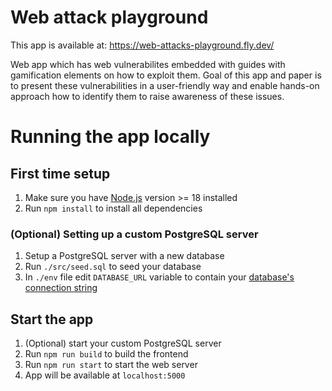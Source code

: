 # Web attack playground

This app is available at: https://web-attacks-playground.fly.dev/

Web app which has web vulnerabilites embedded with guides with gamification elements on how to exploit them. Goal of this app and paper is to present these vulnerabilities in a user-friendly way and enable hands-on approach how to identify them to raise awareness of these issues.

# Running the app locally
## First time setup
1. Make sure you have [Node.js](https://nodejs.org/en/) version >= 18 installed
2. Run `npm install` to install all dependencies

### (Optional) Setting up a custom PostgreSQL server
1. Setup a PostgreSQL server with a new database
2. Run `./src/seed.sql` to seed your database
3. In `./env` file edit `DATABASE_URL` variable to contain your [database's connection string](https://www.postgresql.org/docs/current/libpq-connect.html#LIBPQ-CONNSTRING)

## Start the app
1. (Optional) start your custom PostgreSQL server
2. Run `npm run build` to build the frontend
3. Run `npm run start` to start the web server
4. App will be available at `localhost:5000`
